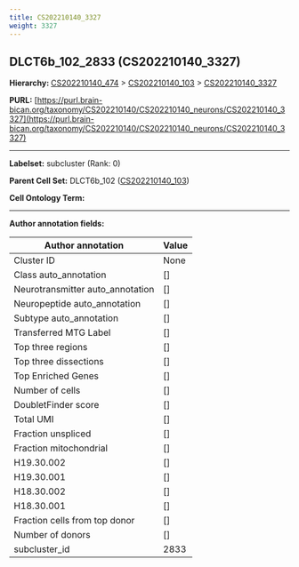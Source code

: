 ```yaml
---
title: CS202210140_3327
weight: 3327
---
```

## DLCT6b_102_2833 (CS202210140_3327)
<b>Hierarchy: </b>
[CS202210140_474](../CS202210140_474) >
[CS202210140_103](../CS202210140_103) >
[CS202210140_3327](../CS202210140_3327)

**PURL:** [https://purl.brain-bican.org/taxonomy/CS202210140/CS202210140_neurons/CS202210140_3327](https://purl.brain-bican.org/taxonomy/CS202210140/CS202210140_neurons/CS202210140_3327)

---


**Labelset:** subcluster (Rank: 0)

**Parent Cell Set:** DLCT6b_102 ([CS202210140_103](../CS202210140_103))



**Cell Ontology Term:** 

[MARKER GENES.]: #


---

[TRANSFERRED ANNOTATIONS.]: #


[AUTHOR ANNOTATION FIELDS.]: #


**Author annotation fields:**

| Author annotation | Value |
|-------------------|-------|
|Cluster ID|None|
|Class auto_annotation|[]|
|Neurotransmitter auto_annotation|[]|
|Neuropeptide auto_annotation|[]|
|Subtype auto_annotation|[]|
|Transferred MTG Label|[]|
|Top three regions|[]|
|Top three dissections|[]|
|Top Enriched Genes|[]|
|Number of cells|[]|
|DoubletFinder score|[]|
|Total UMI|[]|
|Fraction unspliced|[]|
|Fraction mitochondrial|[]|
|H19.30.002|[]|
|H19.30.001|[]|
|H18.30.002|[]|
|H18.30.001|[]|
|Fraction cells from top donor|[]|
|Number of donors|[]|
|subcluster_id|2833|
